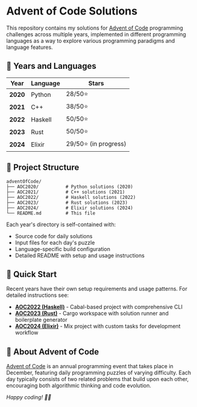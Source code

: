 # Advent of Code Solutions

This repository contains my solutions for [Advent of Code](https://adventofcode.com/) programming challenges across multiple years, implemented in different programming languages as a way to explore various programming paradigms and language features.

## 🎄 Years and Languages

| Year | Language | Stars | 
|------|----------|-------|
| **2020** | Python | 28/50⭐ 
| **2021** | C++ | 38/50⭐ 
| **2022** | Haskell | 50/50⭐ 
| **2023** | Rust | 50/50⭐ 
| **2024** | Elixir | 29/50⭐ (in progress) 

## 📁 Project Structure

```
adventOfCode/
├── AOC2020/          # Python solutions (2020)
├── AOC2021/          # C++ solutions (2021)
├── AOC2022/          # Haskell solutions (2022)
├── AOC2023/          # Rust solutions (2023)
├── AOC2024/          # Elixir solutions (2024)
└── README.md         # This file
```

Each year's directory is self-contained with:
- Source code for daily solutions
- Input files for each day's puzzle
- Language-specific build configuration
- Detailed README with setup and usage instructions

## 🚀 Quick Start

Recent years have their own setup requirements and usage patterns. For detailed instructions see:

- **[AOC2022 (Haskell)](AOC2022/README.md)** - Cabal-based project with comprehensive CLI
- **[AOC2023 (Rust)](AOC2023/README.md)** - Cargo workspace with solution runner and boilerplate generator
- **[AOC2024 (Elixir)](AOC2024/README.md)** - Mix project with custom tasks for development workflow

## 🎯 About Advent of Code

[Advent of Code](https://adventofcode.com/) is an annual programming event that takes place in December, featuring daily programming puzzles of varying difficulty. Each day typically consists of two related problems that build upon each other, encouraging both algorithmic thinking and code evolution.


*Happy coding! 🎄✨*
